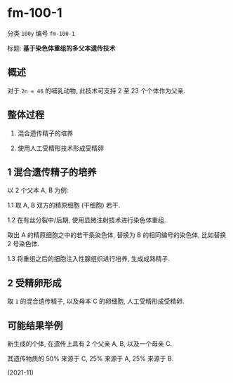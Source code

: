 # fm-100-1

分类 `100y`
编号 `fm-100-1`

标题:
**基于染色体重组的多父本遗传技术**

## 概述

对于 `2n = 46` 的哺乳动物,
此技术可支持 2 至 23 个个体作为父亲.

## 整体过程

1. 混合遗传精子的培养

2. 使用人工受精形技术形成受精卵

## 1 混合遗传精子的培养

以 2 个父本 A, B 为例:

1.1 取 A, B 双方的精原细胞 (干细胞) 若干.

1.2 在有丝分裂中/后期, 使用显微注射技术进行染色体重组.

取出 A 的精原细胞之中的若干条染色体,
替换为 B 的相同编号的染色体,
比如替换 2 号染色体.

1.3 将重组之后的细胞注入性腺组织进行培养, 生成成熟精子.

## 2 受精卵形成

取 `1` 的混合遗传精子, 以及母本 C 的卵细胞, 人工受精形成受精卵.

## 可能结果举例

新生成的个体, 在遗传上具有 2 个父亲 A, B,
以及一个母亲 C.

其遗传物质的 50% 来源于 C,
25% 来源于 A, 25% 来源于 B.


(2021-11)
